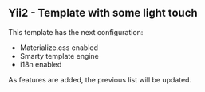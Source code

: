 ## Yii2 - Template with some light touch

This template has the next configuration:
- Materialize.css enabled
- Smarty template engine
- i18n enabled

As features are added, the previous list will be updated.